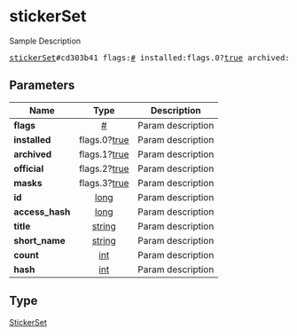 # stickerSet

Sample Description

<pre>
<a href="../constructor/stickerSet.md">stickerSet</a>#cd303b41 flags:<a href="../type/#.md">#</a> installed:flags.0?<a href="../type/true.md">true</a> archived:flags.1?<a href="../type/true.md">true</a> official:flags.2?<a href="../type/true.md">true</a> masks:flags.3?<a href="../type/true.md">true</a> id:<a href="../type/long.md">long</a> access_hash:<a href="../type/long.md">long</a> title:<a href="../type/string.md">string</a> short_name:<a href="../type/string.md">string</a> count:<a href="../type/int.md">int</a> hash:<a href="../type/int.md">int</a> = <a href="../type/StickerSet.md">StickerSet</a>;</pre>
## Parameters

| Name | Type | Description |
|------|:----:|-------------|
| **flags** | <a href="../type/#.md">#</a> | Param description |
| **installed** | flags.0?<a href="../type/true.md">true</a> | Param description |
| **archived** | flags.1?<a href="../type/true.md">true</a> | Param description |
| **official** | flags.2?<a href="../type/true.md">true</a> | Param description |
| **masks** | flags.3?<a href="../type/true.md">true</a> | Param description |
| **id** | <a href="../type/long.md">long</a> | Param description |
| **access_hash** | <a href="../type/long.md">long</a> | Param description |
| **title** | <a href="../type/string.md">string</a> | Param description |
| **short_name** | <a href="../type/string.md">string</a> | Param description |
| **count** | <a href="../type/int.md">int</a> | Param description |
| **hash** | <a href="../type/int.md">int</a> | Param description |

## Type

<a href="../type/StickerSet.md">StickerSet</a>
